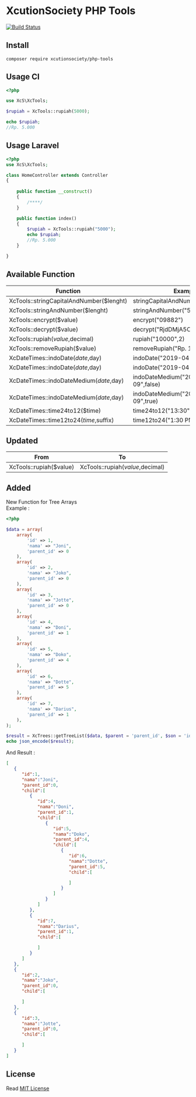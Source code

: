 # XcutionSociety PHP Tools

[![Build Status](https://img.shields.io/badge/packagist-v0.1.4-success.svg)](https://xcutionsociety.github.io/php-tools/)

## Install
```composer
composer require xcutionsociety/php-tools
```

## Usage CI

```php
<?php 

use XcS\XcTools;

$rupiah = XcTools::rupiah(5000);

echo $rupiah;
//Rp. 5.000
```

## Usage Laravel

```php
<?php 
use XcS\XcTools;

class HomeController extends Controller
{
   
    public function __construct()
    {
        /****/
    }

    public function index()
    {
        $rupiah = XcTools::rupiah("5000");
        echo $rupiah;
        //Rp. 5.000
    }

}
```
## Available Function

| Function | Example | Result |
| ------ | ------ | ------ |
| XcTools::stringCapitalAndNumber($lenght) | stringCapitalAndNumber("5") | 6L8P1
| XcTools::stringAndNumber($lenght) | stringAndNumber("5") | IPDeT
| XcTools::encrypt($value) | encrypt("09882") | RjdDMjA5ODgyTWJ6RA==
| XcTools::decrypt($value) | decrypt("RjdDMjA5ODgyTWJ6RA==") | 09882
| XcTools::rupiah($value,$decimal) | rupiah("10000",2) | Rp. 10.000,00
| XcTools::removeRupiah($value) | removeRupiah("Rp. 10.000,00") | 10000
| XcDateTimes::indoDate($date,$day) | indoDate("2019-04-09",false) | 09 April 2019
| XcDateTimes::indoDate($date,$day) | indoDate("2019-04-09",true) | Selasa, 09 April 2019
| XcDateTimes::indoDateMedium($date,$day) | indoDateMedium("2019-04-09",false) | 09 Apr 2019
| XcDateTimes::indoDateMedium($date,$day) | indoDateMedium("2019-04-09",true) | Selasa, 09 Apr 2019
| XcDateTimes::time24to12($time) | time24to12("13:30") | 01:30 PM
| XcDateTimes::time12to24($time,$suffix) | time12to24("1:30 PM","WIB") | 13:30 WIB

## Updated

|From|To|
|-----|-----|
|XcTools::rupiah($value)|XcTools::rupiah($value,$decimal)

## Added

New Function for Tree Arrays <br>
Example :
```php
<?php 

$data = array(
    array(
        'id' => 1,
        'nama' => "Joni",
        'parent_id' => 0
    ),
    array(
        'id' => 2,
        'nama' => "Joko",
        'parent_id' => 0
    ),
    array(
        'id' => 3,
        'nama' => "Jotte",
        'parent_id' => 0
    ),
    array(
        'id' => 4,
        'nama' => "Doni",
        'parent_id' => 1
    ),
    array(
        'id' => 5,
        'nama' => "Doko",
        'parent_id' => 4
    ),
    array(
        'id' => 6,
        'nama' => "Dotte",
        'parent_id' => 5
    ),
    array(
        'id' => 7,
        'nama' => "Darius",
        'parent_id' => 1
    ),
);

$result = XcTrees::getTreeList($data, $parent = 'parent_id', $son = 'id', $pid = 0, $child = 'childs');
echo json_encode($result);
```
And Result :

```json
[
   {
      "id":1,
      "nama":"Joni",
      "parent_id":0,
      "child":[
         {
            "id":4,
            "nama":"Doni",
            "parent_id":1,
            "child":[
               {
                  "id":5,
                  "nama":"Doko",
                  "parent_id":4,
                  "child":[
                     {
                        "id":6,
                        "nama":"Dotte",
                        "parent_id":5,
                        "child":[

                        ]
                     }
                  ]
               }
            ]
         },
         {
            "id":7,
            "nama":"Darius",
            "parent_id":1,
            "child":[

            ]
         }
      ]
   },
   {
      "id":2,
      "nama":"Joko",
      "parent_id":0,
      "child":[

      ]
   },
   {
      "id":3,
      "nama":"Jotte",
      "parent_id":0,
      "child":[

      ]
   }
]
````


## License
Read [MIT License](LICENSE)
